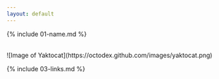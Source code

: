 ```yaml
---
layout: default
---
```


{% include 01-name.md %}

<br>
![Image of Yaktocat](https://octodex.github.com/images/yaktocat.png)

<br>

{% include 03-links.md %}

